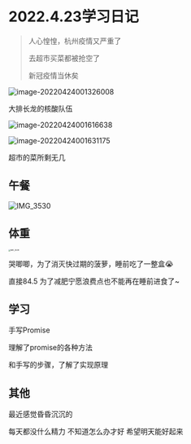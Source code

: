 # 2022.4.23学习日记

> 人心惶惶，杭州疫情又严重了
>
> 去超市买菜都被抢空了
>
> 新冠疫情当休矣

![image-20220424001326008](https://ypyun-cdn.u1n1.com/img/picgo/2022/04/24/20220424001326.png)

大排长龙的核酸队伍

![image-20220424001616638](https://ypyun-cdn.u1n1.com/img/picgo/2022/04/24/20220424001616.png)

![image-20220424001631175](https://ypyun-cdn.u1n1.com/img/picgo/2022/04/24/20220424001631.png)

超市的菜所剩无几

## 午餐

![IMG_3530](https://ypyun-cdn.u1n1.com/img/picgo/2022/04/24/20220424001556.JPG)



## 体重

<img src="https://ypyun-cdn.u1n1.com/img/picgo/2022/04/24/20220424001749.PNG" alt="IMG_3538" style="zoom:25%;" />

哭唧唧，为了消灭快过期的菠萝，睡前吃了一整盒😭

直接84.5 为了减肥宁愿浪费点也不能再在睡前进食了~

## 学习

手写Promise

理解了promise的各种方法

和手写的步骤，了解了实现原理



## 其他

最近感觉昏昏沉沉的

每天都没什么精力 不知道怎么办才好 希望明天能好起来
